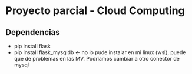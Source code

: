 # Proyecto parcial - Cloud Computing

## Dependencias
- pip install flask
- pip install flask_mysqldb  <- no lo pude instalar en mi linux (wsl), puede que de problemas en las MV. Podríamos cambiar a otro conector de mysql
